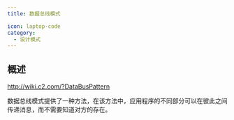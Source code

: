 ```yaml
---
title: 数据总线模式

icon: laptop-code
category:
  - 设计模式
---
```


## 概述

http://wiki.c2.com/?DataBusPattern

数据总线模式提供了一种方法，在该方法中，应用程序的不同部分可以在彼此之间传递消息，而不需要知道对方的存在。

